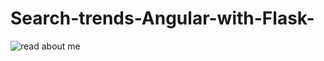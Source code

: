 # Search-trends-Angular-with-Flask-


![read about me](https://user-images.githubusercontent.com/19414281/129604850-d3b9c027-1a41-49a5-b6a1-3c45ea01e00b.png)

